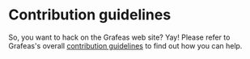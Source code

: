 # Contribution guidelines

So, you want to hack on the Grafeas web site? Yay! Please refer to Grafeas's overall
[contribution guidelines](https://github.com/grafeas/grafeas/blob/master/CONTRIBUTING.md)
to find out how you can help.
